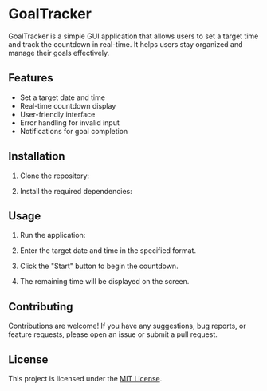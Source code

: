 # GoalTracker

GoalTracker is a simple GUI application that allows users to set a target time and track the countdown in real-time. It helps users stay organized and manage their goals effectively.

## Features

- Set a target date and time
- Real-time countdown display
- User-friendly interface
- Error handling for invalid input
- Notifications for goal completion

## Installation

1. Clone the repository:


2. Install the required dependencies:


## Usage

1. Run the application:


2. Enter the target date and time in the specified format.

3. Click the "Start" button to begin the countdown.

4. The remaining time will be displayed on the screen.

## Contributing

Contributions are welcome! If you have any suggestions, bug reports, or feature requests, please open an issue or submit a pull request.

## License

This project is licensed under the [MIT License](LICENSE).
